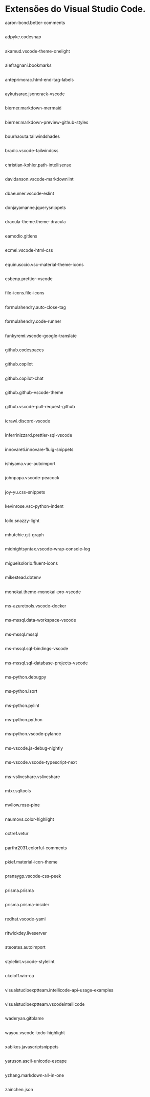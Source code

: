 # Extensões do Visual Studio Code.
aaron-bond.better-comments
##
adpyke.codesnap
##
akamud.vscode-theme-onelight
##
alefragnani.bookmarks
##
anteprimorac.html-end-tag-labels
##
aykutsarac.jsoncrack-vscode
##
bierner.markdown-mermaid
##
bierner.markdown-preview-github-styles
##
bourhaouta.tailwindshades
##
bradlc.vscode-tailwindcss
##
christian-kohler.path-intellisense
##
davidanson.vscode-markdownlint
##
dbaeumer.vscode-eslint
##
donjayamanne.jquerysnippets
##
dracula-theme.theme-dracula
##
eamodio.gitlens
##
ecmel.vscode-html-css
##
equinusocio.vsc-material-theme-icons
##
esbenp.prettier-vscode
##
file-icons.file-icons
##
formulahendry.auto-close-tag
##
formulahendry.code-runner
##
funkyremi.vscode-google-translate
##
github.codespaces
##
github.copilot
##
github.copilot-chat
##
github.github-vscode-theme
##
github.vscode-pull-request-github
##
icrawl.discord-vscode
##
inferrinizzard.prettier-sql-vscode
##
innovareti.innovare-fluig-snippets
##
ishiyama.vue-autoimport
##
johnpapa.vscode-peacock
##
joy-yu.css-snippets
##
kevinrose.vsc-python-indent
##
loilo.snazzy-light
##
mhutchie.git-graph
##
midnightsyntax.vscode-wrap-console-log
##
miguelsolorio.fluent-icons
##
mikestead.dotenv
##
monokai.theme-monokai-pro-vscode
##
ms-azuretools.vscode-docker
##
ms-mssql.data-workspace-vscode
##
ms-mssql.mssql
##
ms-mssql.sql-bindings-vscode
##
ms-mssql.sql-database-projects-vscode
##
ms-python.debugpy
##
ms-python.isort
##
ms-python.pylint
##
ms-python.python
##
ms-python.vscode-pylance
##
ms-vscode.js-debug-nightly
##
ms-vscode.vscode-typescript-next
##
ms-vsliveshare.vsliveshare
##
mtxr.sqltools
##
mvllow.rose-pine
##
naumovs.color-highlight
##
octref.vetur
##
parthr2031.colorful-comments
##
pkief.material-icon-theme
##
pranaygp.vscode-css-peek
##
prisma.prisma
##
prisma.prisma-insider
##
redhat.vscode-yaml
##
ritwickdey.liveserver
##
steoates.autoimport
##
stylelint.vscode-stylelint
##
ukoloff.win-ca
##
visualstudioexptteam.intellicode-api-usage-examples
##
visualstudioexptteam.vscodeintellicode
##
waderyan.gitblame
##
wayou.vscode-todo-highlight
##
xabikos.javascriptsnippets
##
yaruson.ascii-unicode-escape
##
yzhang.markdown-all-in-one
##
zainchen.json
##
